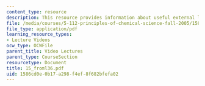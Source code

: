```yaml
---
content_type: resource
description: This resource provides information about useful external links.
file: /media/courses/5-112-principles-of-chemical-science-fall-2005/1586cd0e0b17a298f4ef8f682bfefa02_15_froml36.pdf
file_type: application/pdf
learning_resource_types:
- Lecture Videos
ocw_type: OCWFile
parent_title: Video Lectures
parent_type: CourseSection
resourcetype: Document
title: 15_froml36.pdf
uid: 1586cd0e-0b17-a298-f4ef-8f682bfefa02
---
```

